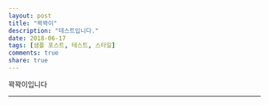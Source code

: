 ```yaml
---
layout: post
title: "꽉꽉이"
description: "테스트입니다."
date: 2018-06-17
tags: [샘플 포스트, 테스트, 스타일]
comments: true
share: true
---
```


꽉꽉이입니다

--- 